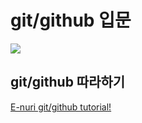 # git/github 입문
<img src="http://octodex.github.com/images/jetpactocat.png">

## git/github 따라하기
[E-nuri git/github tutorial!](https://github.com/E-nuri/git_beginner)



